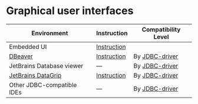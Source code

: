 # Graphical user interfaces

|  Environment | Instruction | Compatibility Level |
| --- | --- | --- |
| Embedded UI | [Instruction](../../../reference/embedded-ui/index.md) | |
| [DBeaver](https://dbeaver.com)  |  [Instruction](../dbeaver.md) | By [JDBC-driver](https://github.com/ydb-platform/ydb-jdbc-driver/releases)|
| JetBrains Database viewer |  —  | By [JDBC-driver](https://github.com/ydb-platform/ydb-jdbc-driver/releases)|
| [JetBrains DataGrip](https://www.jetbrains.com/datagrip/) | [Instruction](../datagrip.md) | By [JDBC-driver](https://github.com/ydb-platform/ydb-jdbc-driver/releases)|
| Other JDBC-compatible IDEs | — | By [JDBC-driver](https://github.com/ydb-platform/ydb-jdbc-driver/releases)|
